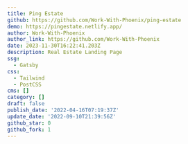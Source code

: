 ```yaml
---
title: Ping Estate
github: https://github.com/Work-With-Phoenix/ping-estate
demo: https://pingestate.netlify.app/
author: Work-With-Phoenix
author_link: https://github.com/Work-With-Phoenix
date: 2023-11-30T16:22:41.203Z
description: Real Estate Landing Page
ssg:
  - Gatsby
css:
  - Tailwind
  - PostCSS
cms: []
category: []
draft: false
publish_date: '2022-04-16T07:19:37Z'
update_date: '2022-09-10T21:39:56Z'
github_star: 0
github_fork: 1
---
```

